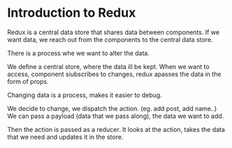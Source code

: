# Introduction to Redux

Redux is a central data store that shares data between components.
If we want data, we reach out from the components to the central data store.

There is a process whe we want to alter the data.

We define a central store, where the data ill be kept.
When we want to access, component siubscribes to changes, redux apasses the data in the form of props.

Changing data is a process, makes it easier to debug.

We decide to change, we dispatch the action. (eg. add post, add name..)
We can pass a payload (data that we pass along), the data we want to add.

Then the action is passed as a reducer. It looks at the action, takes the data that we need and updates it in the store.
